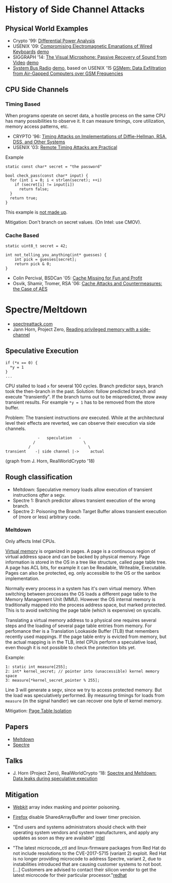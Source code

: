 # History of Side Channel Attacks

## Physical World Examples

* Crypto '99: [Differential Power Analysis](https://www.paulkocher.com/DifferentialPowerAnalysis.pdf)
* USENIX '09: [Compromising Electromagnetic Emanations of Wired Keyboards](https://lasec.epfl.ch/keyboard/) [demo](http://www.dailymotion.com/video/k7amb5qtOGW2C6Odmq)
* SIGGRAPH '14: [The Visual Microphone: Passive Recovery of Sound from Video](https://people.csail.mit.edu/mrub/VisualMic/) [demo](https://www.youtube.com/watch?v=FKXOucXB4a8)
* [System Bus Radio](https://github.com/fulldecent/system-bus-radio) [demo](https://www.youtube.com/watch?v=caGPmyMLYUI), based on USENIX '15 [GSMem: Data Exfiltration from Air-Gapped Computers over GSM Frequencies](https://www.usenix.org/node/190937)

## CPU Side Channels

### Timing Based

When programs operate on secret data, a hostile process on the same CPU has many possibilities to observe it. It can measure timings, core utilization, memory access patterns, etc.

* CRYPTO '96: [Timing Attacks on Implementations of Diffie-Hellman, RSA, DSS, and Other Systems](https://www.paulkocher.com/TimingAttacks.pdf)
* USENIX '03: [Remote Timing Attacks are Practical](http://crypto.stanford.edu/~dabo/papers/ssl-timing.pdf)

Example

```
static const char* secret = "the password"

bool check_pass(const char* input) {
  for (int i = 0; i < strlen(secret); ++i)
    if (secret[i] != input[i])
      return false;
  }
  return true;
}

```

This example is [not made up](https://rdist.root.org/2009/05/28/timing-attack-in-google-keyczar-library/).

Mitigation: Don't branch on secret values. (On Intel: use CMOV).

### Cache Based

```
static uint8_t secret = 42;

int not_telling_you_anything(int* guesses) {
    int pick = guesses[secret];
    return pick & 0;
}
```

* Colin Percival, BSDCan '05: [Cache Missing for Fun and Profit](http://www.daemonology.net/papers/cachemissing.pdf)
* Osvik, Shamir, Tromer, RSA '06: [Cache Attacks and Countermeasures: the Case of AES](https://eprint.iacr.org/2005/271.pdf)

# Spectre/Meltdown

* [spectreattack.com](https://spectreattack.com/)
* Jann Horn, Project Zero, [Reading privileged memory with a side-channel](https://googleprojectzero.blogspot.com/2018/01/reading-privileged-memory-with-side.html)

## Speculative Execution

```
if (*x == 0) {
  *y = 1
}
...
```

CPU stalled to load `x` for several 100 cycles. Branch predictor says, branch took the then-branch in the past. Solution: follow predicted branch and execute "transiently". If the branch turns out to be mispredicted, throw away transient results. For example `*y = 1` has to be removed from the store buffer.

Problem: The transient instructions *are* executed. While at the architectural level their effects are reverted, we can observe their execution via side channels.

                  -   speculation   -
                /                     \
              /                         \
    transient    -| side channel |->     actual

(graph from J. Horn, RealWorldCrypto '18)

## Rough classification

* Meltdown: Speculative memory loads allow execution of transient instructions *after* a segv.
* Spectre 1: Branch predictor allows transient execution of the wrong branch.
* Spectre 2: Poisoning the Branch Target Buffer allows transient execution of (more or less) arbitrary code.

### Meltdown

Only affects Intel CPUs.

[Virtual memory](http://www.plantation-productions.com/Webster/www.artofasm.com/Linux/HTML/MemoryArchitecturea3.html) is organized in pages. A page is a continuous region of virtual address space and can be backed by physical memory. Page information is stored in the OS in a tree like structure, called page table tree.
A page has ACL bits, for example it can be Readable, Writeable, Executable. Pages can also be protected, eg. only accessible to the OS or the sanbox implementation.

Normally every process in a system has it's own virtual memory. When switching between processes the OS loads a different page table to the Memory Management Unit (MMU). However the OS internal memory is traditionally mapped into the process address space, but marked protected. This is to avoid switching the page table (which is expensive) on syscalls.

Translating a virtual memory address to a physical one requires several steps and the loading of several page table entries from memory. For perfomance ther is a Translation Lookaside Buffer (TLB) that remembers recently used mappings. If the page table entry is evicted from memory, but the actual mapping is in the TLB, intel CPUs perform a speculative load, even though it is not possible to check the protection bits yet.

Example:

```
1: static int measure[255];
2: int* kernel_secret; // pointer into (unaccessible) kernel memory space
3: measure[*kernel_secret_pointer % 255];
```
Line 3 will generate a segv, since we try to access protected memory. But the load was speculatively performed. By measuring timings for loads from `measure` (in the signal handler) we can recover one byte of kernel memory.

Mitigation: [Page Table Isolation](https://lwn.net/Articles/741878/)

## Papers

* [Meltdown](https://arxiv.org/abs/1801.01207)
* [Spectre](https://arxiv.org/abs/1801.01203)

## Talks

* J. Horn (Project Zero), RealWorldCrypto '18: [Spectre and Meltdown: Data leaks during speculative execution](https://www.youtube.com/watch?v=AFWgIAgMtiA)

## Mitigation

* [Webkit](https://webkit.org/blog/8048/what-spectre-and-meltdown-mean-for-webkit/) array index masking and pointer poisoning.
* [Firefox](https://blog.mozilla.org/security/2018/01/03/mitigations-landing-new-class-timing-attack/) disable SharedArrayBuffer and lower timer precision.

* "End users and systems administrators should check with their operating system vendors and system manufacturers, and apply any updates as soon as they are available" [intel](https://web.archive.org/web/20180119041316/https://www.intel.com/content/www/us/en/architecture-and-technology/facts-about-side-channel-analysis-and-intel-products.html)
* "The latest microcode_ctl and linux-firmware packages from Red Hat do not include resolutions to the CVE-2017-5715 (variant 2) exploit. Red Hat is no longer providing microcode to address Spectre, variant 2, due to instabilities introduced that are causing customer systems to not boot. [...] Customers are advised to contact their silicon vendor to get the latest microcode for their particular processor."[redhat](https://web.archive.org/web/20180119205832/https://access.redhat.com/solutions/3315431?sc_cid=701f2000000tsLNAAY&)
